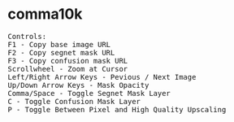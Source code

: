 # comma10k

<pre>
Controls:
F1 - Copy base image URL
F2 - Copy segnet mask URL
F3 - Copy confusion mask URL
Scrollwheel - Zoom at Cursor
Left/Right Arrow Keys - Pevious / Next Image
Up/Down Arrow Keys - Mask Opacity
Comma/Space - Toggle Segnet Mask Layer
C - Toggle Confusion Mask Layer
P - Toggle Between Pixel and High Quality Upscaling
</pre>